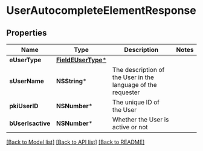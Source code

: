# UserAutocompleteElementResponse

## Properties
Name | Type | Description | Notes
------------ | ------------- | ------------- | -------------
**eUserType** | [**FieldEUserType***](FieldEUserType.md) |  | 
**sUserName** | **NSString*** | The description of the User in the language of the requester | 
**pkiUserID** | **NSNumber*** | The unique ID of the User | 
**bUserIsactive** | **NSNumber*** | Whether the User is active or not | 

[[Back to Model list]](../README.md#documentation-for-models) [[Back to API list]](../README.md#documentation-for-api-endpoints) [[Back to README]](../README.md)


